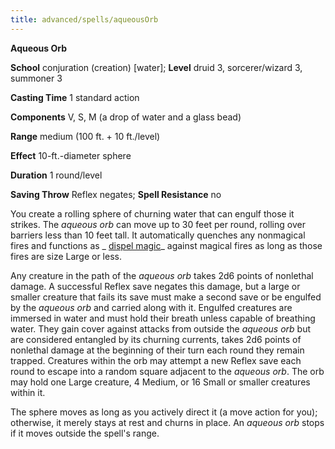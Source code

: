 ```yaml
---
title: advanced/spells/aqueousOrb
---
```

 **Aqueous Orb**

**School** conjuration (creation) [water]; **Level** druid 3, sorcerer/wizard 3, summoner 3

**Casting Time** 1 standard action

**Components** V, S, M (a drop of water and a glass bead)

**Range** medium (100 ft. + 10 ft./level)

**Effect** 10-ft.-diameter sphere

**Duration** 1 round/level

**Saving Throw** Reflex negates; **Spell Resistance** no

You create a rolling sphere of churning water that can engulf those it strikes. The _aqueous orb_ can move up to 30 feet per round, rolling over barriers less than 10 feet tall. It automatically quenches any nonmagical fires and functions as _ [dispel magic](../../spells/dispelMagic#_dispel-magic)_ against magical fires as long as those fires are size Large or less.

Any creature in the path of the _aqueous orb_ takes 2d6 points of nonlethal damage. A successful Reflex save negates this damage, but a large or smaller creature that fails its save must make a second save or be engulfed by the _aqueous orb_ and carried along with it. Engulfed creatures are immersed in water and must hold their breath unless capable of breathing water. They gain cover against attacks from outside the _aqueous orb_ but are considered entangled by its churning currents, takes 2d6 points of nonlethal damage at the beginning of their turn each round they remain trapped. Creatures within the orb may attempt a new Reflex save each round to escape into a random square adjacent to the _aqueous orb_. The orb may hold one Large creature, 4 Medium, or 16 Small or smaller creatures within it.

The sphere moves as long as you actively direct it (a move action for you); otherwise, it merely stays at rest and churns in place. An _aqueous orb_ stops if it moves outside the spell's range.

